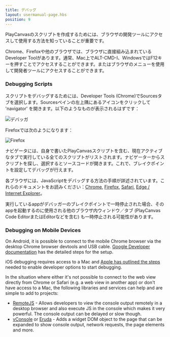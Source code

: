 ```yaml
---
title: デバッグ
layout: usermanual-page.hbs
position: 9
---
```


PlayCanvasのスクリプトを作成するためには、ブラウザの開発ツールにアクセスして使用する方法を知っていることが重要です。

Chrome、Firefoxや他のブラウザでは、ブラウザに直接組み込まれているDeveloper Toolがあります。通常、Mac上でALT-CMD-I、WindowsではF12キーを押すことでアクセスすることができます。またはブラウザのメニューを使用して開発者ツールにアクセスすることができます。

### Debugging Scripts

スクリプトをデバッグするためには、Developer Tools (Chrome)でSourcesタブを選択します。Sourcesペインの左上隅にあるアイコンをクリックして 'navigator' を開きます。以下のようなものが表示されるはずです：

![デバッガ][1]

Firefoxでは次のようになります：

![Firefox][2]

ナビゲータには、自身で書いたPlayCanvasスクリプトを含む、現在アクティブなタブで実行している全てのスクリプトがリストされます。ナビゲーターからスクリプトを探し、選択するとソースコードが開きます。これで、ブレイクポイントを設定してデバッグが行えます。

各ブラウザには、JavaScriptをデバッグする方法の手順が詳述されています。これらのドキュメントをお読みください：[Chrome][3], [Firefox][4], [Safari][5], [Edge / Internet Explorer][6]。

<div class="alert alert-info"> 実行しているappがデバッガーのブレイクポイントで一時停止された場合、そのappを起動するのに使用される他のブラウザ内ウィンドウ／タブ (PlayCanvas Code EditorまたはEditorなどを含む) も一時停止される可能性があります。 </div>

### Debugging on Mobile Devices

On Android, it is possible to connect to the mobile Chrome browser via the desktop Chrome browser devtools and USB cable. [Google Developer documentation][7] has the detailed steps for the setup.

iOS debugging requires access to a Mac and [Apple has outlined the steps][8] needed to enable developer options to start debugging.

In the situation where either it's not possible to connect to the web view directly from Chrome or Safari (e.g. a web view in another app) or don't have access to a Mac, the following libraries and services can help and are simple to add to projects:

* [RemoteJS][9] - Allows developers to view the console output remotely in a desktop browser and also execute JS in the console which makes it very powerful. The console output can be delayed or slow though.
* [vConsole][10] or [Eruda][11] - Adds a widget DOM object to the page that can be expanded to show console output, network requests, the page elements and more.

[1]: /images/user-manual/scripting/debugging/chrome-debugger.jpg
[2]: /images/user-manual/scripting/debugging/firefox-debugger.jpg
[3]: https://developer.chrome.com/docs/devtools/javascript/
[4]: https://developer.mozilla.org/en-US/docs/Tools/Debugger
[5]: https://developer.apple.com/safari/tools/
[6]: https://docs.microsoft.com/en-us/microsoft-edge/devtools-guide-chromium/javascript/reference
[7]: https://developer.chrome.com/docs/devtools/remote-debugging/
[8]: https://webkit.org/web-inspector/enabling-web-inspector/
[9]: https://remotejs.com/
[10]: https://github.com/Tencent/vConsole
[11]: https://github.com/liriliri/eruda

